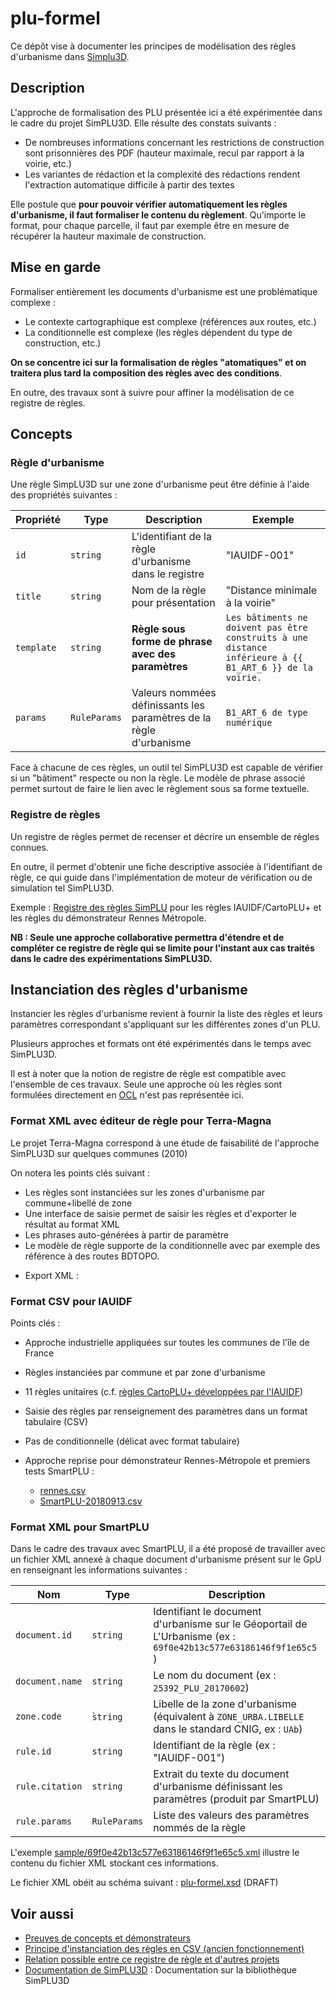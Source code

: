 # plu-formel

Ce dépôt vise à documenter les principes de modélisation des règles d'urbanisme dans [Simplu3D](https://simplu3d.github.io/).

## Description

L'approche de formalisation des PLU présentée ici a été expérimentée dans le cadre du projet SimPLU3D. Elle résulte des constats suivants :

* De nombreuses informations concernant les restrictions de construction sont prisonnières des PDF (hauteur maximale, recul par rapport à la voirie, etc.)
* Les variantes de rédaction et la complexité des rédactions rendent l'extraction automatique difficile à partir des textes

Elle postule que **pour pouvoir vérifier automatiquement les règles d'urbanisme, il faut formaliser le contenu du règlement**. Qu'importe le format, pour chaque parcelle, il faut par exemple être en mesure de récupérer la hauteur maximale de construction.

## Mise en garde

Formaliser entièrement les documents d'urbanisme est une problématique complexe :

* Le contexte cartographique est complexe (références aux routes, etc.)
* La conditionnelle est complexe (les règles dépendent du type de construction, etc.)

**On se concentre ici sur la formalisation de règles "atomatiques" et on traitera plus tard la composition des règles avec des conditions**.

En outre, des travaux sont à suivre pour affiner la modélisation de ce registre de règles.

## Concepts

### Règle d'urbanisme

Une règle SimpLU3D sur une zone d'urbanisme peut être définie à l'aide des propriétés suivantes :

| Propriété  | Type         | Description                                                         | Exemple                                                                                                 |
| ---------- | ------------ | ------------------------------------------------------------------- | ------------------------------------------------------------------------------------------------------- |
| `id`       | `string`     | L'identifiant de la règle d'urbanisme dans le registre              | "IAUIDF-001"                                                                                            |
| `title`    | `string`     | Nom de la règle pour présentation                                   | "Distance minimale à la voirie"                                                                         |
| `template` | `string`     | **Règle sous forme de phrase avec des paramètres**                  | `Les bâtiments ne doivent pas être construits à une distance inférieure à {{ B1_ART_6 }} de la voirie.` |
| `params`   | `RuleParams` | Valeurs nommées définissants les paramètres de la règle d'urbanisme | `B1_ART_6 de type numérique`                                                                            |

Face à chacune de ces règles, un outil tel SimPLU3D est capable de vérifier si un "bâtiment" respecte ou non la règle. Le modèle de phrase associé permet surtout de faire le lien avec le règlement sous sa forme textuelle.


### Registre de règles

Un registre de règles permet de recenser et décrire un ensemble de règles connues.

En outre, il permet d'obtenir une fiche descriptive associée à l'identifiant de règle, ce qui guide dans l'implémentation de moteur de vérification ou de simulation tel SimPLU3D.

Exemple : [Registre des règles SimPLU](registry/index.md) pour les règles IAUIDF/CartoPLU+ et les règles du démonstrateur Rennes Métropole.

**NB : Seule une approche collaborative permettra d'étendre et de compléter ce registre de règle qui se limite pour l'instant aux cas traités dans le cadre des expérimentations SimPLU3D.**

## Instanciation des règles d'urbanisme

Instancier les règles d'urbanisme revient à fournir la liste des règles et leurs paramètres correspondant s'appliquant sur les différentes zones d'un PLU.

Plusieurs approches et formats ont été expérimentés dans le temps avec SimPLU3D.

Il est à noter que la notion de registre de règle est compatible avec l'ensemble de ces travaux. Seule une approche où les règles sont formulées directement en [OCL](https://www.cs.montana.edu/courses/se422/currentLectures/OCL-2012.pdf) n'est pas représentée ici.

### Format XML avec éditeur de règle pour Terra-Magna

Le projet Terra-Magna correspond à une étude de faisabilité de l'approche SimPLU3D sur quelques communes (2010)

On notera les points clés suivant :

* Les règles sont instanciées sur les zones d'urbanisme par commune+libellé de zone
* Une interface de saisie permet de saisir les règles et d'exporter le résultat au format XML
* Les phrases auto-générées à partir de paramètre
* Le modèle de règle supporte de la conditionnelle avec par exemple des référence à des routes BDTOPO.

<!--TODO capture d'écran de l'interface -->

* Export XML :

<!--TODO extrait de l'XML correspondant -->




### Format CSV pour IAUIDF

Points clés :

* Approche industrielle appliquées sur toutes les communes de l'île de France
* Règles instanciées par commune et par zone d'urbanisme
* 11 règles unitaires (c.f. [règles CartoPLU+ développées par l'IAUIDF](registry/index.md))
* Saisie des règles par renseignement des paramètres dans un format tabulaire (CSV)
* Pas de conditionnelle (délicat avec format tabulaire)
* Approche reprise pour démonstrateur Rennes-Métropole et premiers tests SmartPLU :

  * [rennes.csv](sample/rennes.csv)
  * [SmartPLU-20180913.csv](sample/SmartPLU-20180913.csv)

### Format XML pour SmartPLU

Dans le cadre des travaux avec SmartPLU, il a été proposé de travailler avec un fichier XML annexé à chaque document d'urbanisme présent sur le GpU en renseignant les informations suivantes :

| Nom             | Type         | Description                                                                                                     |
| --------------- | ------------ | --------------------------------------------------------------------------------------------------------------- |
| `document.id`   | `string`     | Identifiant le document d'urbanisme sur le Géoportail de L'Urbanisme (ex : `69f0e42b13c577e63186146f9f1e65c5` ) |
| `document.name` | `string`     | Le nom du document (ex : `25392_PLU_20170602`)                                                                  |
| `zone.code`     | ̀`string`    | Libelle de la zone d'urbanisme (équivalent à `ZONE_URBA.LIBELLE` dans le standard CNIG, ex : `UAb`)             |
| `rule.id`       | `string`     | Identifiant de la règle (ex : "IAUIDF-001")                                                                     |
| `rule.citation` | `string`     | Extrait du texte du document d'urbanisme définissant les paramètres (produit par SmartPLU)                      |
| `rule.params`   | `RuleParams` | Liste des valeurs des paramètres nommés de la règle                                                             |

L'exemple [sample/69f0e42b13c577e63186146f9f1e65c5.xml](sample/69f0e42b13c577e63186146f9f1e65c5.xml) illustre le contenu du fichier XML stockant ces informations.

Le fichier XML obéit au schéma suivant : [plu-formel.xsd](plu-formel.xsd) (DRAFT)


## Voir aussi

* [Preuves de concepts et démonstrateurs](poc.md)
* [Principe d'instanciation des règles en CSV (ancien fonctionnement)](legacy-csv.md)
* [Relation possible entre ce registre de règle et d'autres projets](projects.md)
* [Documentation de SimPLU3D](https://simplu3d.github.io/simplu3D-tutorial/) : Documentation sur la bibliothèque SimPLU3D
